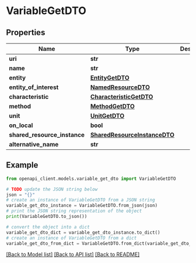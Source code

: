 # VariableGetDTO


## Properties

Name | Type | Description | Notes
------------ | ------------- | ------------- | -------------
**uri** | **str** |  | [optional] 
**name** | **str** |  | [optional] 
**entity** | [**EntityGetDTO**](EntityGetDTO.md) |  | [optional] 
**entity_of_interest** | [**NamedResourceDTO**](NamedResourceDTO.md) |  | [optional] 
**characteristic** | [**CharacteristicGetDTO**](CharacteristicGetDTO.md) |  | [optional] 
**method** | [**MethodGetDTO**](MethodGetDTO.md) |  | [optional] 
**unit** | [**UnitGetDTO**](UnitGetDTO.md) |  | [optional] 
**on_local** | **bool** |  | [optional] 
**shared_resource_instance** | [**SharedResourceInstanceDTO**](SharedResourceInstanceDTO.md) |  | [optional] 
**alternative_name** | **str** |  | [optional] 

## Example

```python
from openapi_client.models.variable_get_dto import VariableGetDTO

# TODO update the JSON string below
json = "{}"
# create an instance of VariableGetDTO from a JSON string
variable_get_dto_instance = VariableGetDTO.from_json(json)
# print the JSON string representation of the object
print(VariableGetDTO.to_json())

# convert the object into a dict
variable_get_dto_dict = variable_get_dto_instance.to_dict()
# create an instance of VariableGetDTO from a dict
variable_get_dto_from_dict = VariableGetDTO.from_dict(variable_get_dto_dict)
```
[[Back to Model list]](../README.md#documentation-for-models) [[Back to API list]](../README.md#documentation-for-api-endpoints) [[Back to README]](../README.md)


